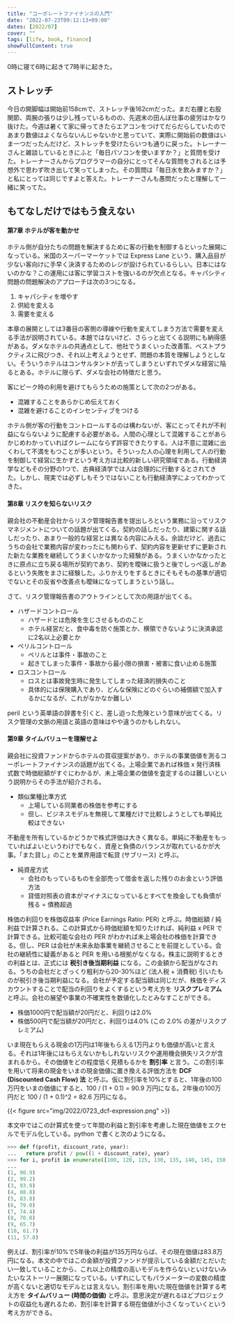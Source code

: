 ```yaml
---
title: "コーポレートファイナンスの入門"
date: "2022-07-23T09:12:13+09:00"
dates: [2022/07]
cover: ""
tags: [life, book, finance]
showFullContent: true
---
```


0時に寝て6時に起きて7時半に起きた。

## ストレッチ

今日の開脚幅は開始前158cmで、ストレッチ後162cmだった。まだ右腰と右股関節、両腕の張りは少し残っているものの、先週末の田んぼ仕事の疲労はかなり抜けた。今週は暑くて家に帰ってきたらエアコンをつけてだらだらしていたのであまり数値はよくならないんじゃないかと思っていて、実際に開始前の数値はいま一つだったんだけど、ストレッチを受けたらいつも通りに戻った。トレーナーさんと雑談しているときにふと「毎日パソコンを使いますか？」と質問を受けた。トレーナーさんからプログラマーの自分にとってそんな質問をされるとは予想外で思わず吹き出して笑ってしまった。その質問は「毎日水を飲みますか？」と私にとっては同じですよと答えた。トレーナーさんも愚問だったと理解して一緒に笑ってた。

## もてなしだけではもう食えない

#### 第7章 ホテルが客を動かせ

ホテル側が自分たちの問題を解決するために客の行動を制御するといった展開になっている。米国のスーパーマーケットでは Express Lane という、購入品目が少ない客向けに手早く決済するためのレジが設けられているらしい。日本にはないのかな？この運用には客に学習コストを強いるのが欠点となる。キャパシティ問題の問題解決のアプローチは次の3つになる。

1. キャパシティを増やす
1. 供給を変える
1. 需要を変える

本章の展開としては3番目の客側の導線や行動を変えてしまう方法で需要を変える手法が説明されている。本題ではないけど、さらっと出てくる説明にも納得感がある。ダメなホテルの共通点として、他社でうまくいった改善策、ベストプラクティスに飛びつき、それ以上考えようとせず、問題の本質を理解しようとしない。そういうホテルはコンサルタントが去ってしまうといずれでダメな経営に陥るとある。ホテルに限らず、ダメな会社の特徴だと思う。

客にピーク時の利用を避けてもらうための施策として次の2つがある。

* 混雑することをあらかじめ伝えておく
* 混雑を避けることのインセンティブをつける

ホテル側が客の行動をコントロールするのは構わないが、客にとってそれが不利益にならないように配慮する必要がある。人間の心理として混雑することがあらかじめわかっていればクレームにならず許容できたりする。人は不意に混雑に出くわして不満をもつことが多いという。そういった人の心理を利用して人の行動を制御して経営に生かすという考え方は比較的新しい研究領域である。行動経済学などもその分野の1つで、古典経済学では人は合理的に行動するとされてきた。しかし、現実では必ずしもそうではないことも行動経済学によってわかってきた。

#### 第8章 リスクを知らないリスク

親会社の不動産会社からリスク管理報告書を提出しろという業務に沿ってリスクマネジメントについての話題が出てくる。契約の話しだったり、建築に関する話しだったり、あまり一般的な経営とは異なる内容にみえる。余談だけど、過去にうちの会社で業務内容が変わったにも関わらず、契約内容を更新せずに更新された新たな業務を継続してうまくいかなかった経験がある。うまくいかなかったときに原点に立ち戻る場所が契約であり、契約を曖昧に扱うと後でしっぺ返しがあるという失敗をまさに経験した。ふりかえりをするときにそもそもの基準が適切でないとその反省や改善点も曖昧になってしまうという話し。

さて、リスク管理報告書のアウトラインとして次の用語が出てくる。

* ハザードコントロール
  * ハザードとは危険を生じさせるもののこと
  * ホテル経営だと、食中毒を防ぐ施策とか、横領できないように決済承認に2名以上必要とか
* ペリルコントロール
  * ペリルとは事件・事故のこと
  * 起きてしまった事件・事故から最小限の損害・被害に食い止める施策
* ロスコントロール
  * ロスとは事故発生時に発生してしまった経済的損失のこと
  * 具体的には保険購入であり、どんな保険にどのぐらいの補償額で加入するかになるが、これがなかなか難しい

peril という英単語の辞書を引くと、差し迫った危険という意味が出てくる。リスク管理の文脈の用語と英語の意味はやや違うのかもしれない。

#### 第9章 タイムバリューを理解せよ

親会社に投資ファンドからホテルの買収提案があり、ホテルの事業価値を測るコーポレートファイナンスの話題が出てくる。上場企業であれば株価 x 発行済株式数で時価総額がすぐにわかるが、未上場企業の価値を査定するのは難しいという説明からその手法が紹介される。

* 類似業種比準方式
  * 上場している同業者の株価を参考にする
  * 但し、ビジネスモデルを無視して業種だけで比較しようとしても単純比較はできない

不動産を所有しているかどうかで株式評価は大きく異なる。単純に不動産をもっていればよいというわけでもなく、資産と負債のバランスが取れているかが大事。「また貸し」のことを業界用語で転貸 (サブリース) と呼ぶ。

* 純資産方式
  * 会社のもっているものを全部売って借金を返した残りのお金という評価方法
  * 貸借対照表の資本がマイナスになっているとすべてを換金しても負債が残る = 債務超過

株価の利回りを株価収益率 (Price Earnings Ratio: PER) と呼ぶ。時価総額 / 純利益で計算される。この計算式から時価総額を知りたければ、純利益 x PER で計算できる。比較可能な会社の PER がわかれば未上場会社の株価を計算できる。但し、PER は会社が未来永劫事業を継続させることを前提としている。会社の継続性に疑義があると PER を用いる根拠がなくなる。株主に説明するときの利益とは、正式には **税引き後当期利益** になる。この金額から配当がなされる。うちの会社だとざっくり粗利から20-30%ほど (法人税 + 消費税) 引いたものが税引き後当期利益になる。会社が予定する配当額は同じだが、株価をディスカウントすることで配当の利回りをよくするという考え方を **リスクプレミアム** と呼ぶ。会社の展望や事業の不確実性を数値化したとみなすことができる。

* 株価1000円で配当額が20円だと、利回りは2.0%
* 株価500円で配当額が20円だと、利回りは4.0% (この 2.0% の差がリスクプレミアム)

いま現在もらえる現金の1万円は1年後もらえる1万円よりも価値が高いと言える。それは1年後にはもらえないかもしれないリスクや運用機会損失リスクが含まれるから。その価値をどの程度低く見積もるかを **割引率** と言う。この割引率を用いて将来の現金をいまの現金価値に置き換える評価方法を **DCF (Discounted Cash Flow) 法** と呼ぶ。仮に割引率を10%とすると、1年後の100万円をいまの価値にすると、100 / (1 + 0.1) = 90.9 万円になる。2年後の100万円だと 100 / (1 + 0.1)^2 = 82.6 万円になる。

{{< figure src="img/2022/0723_dcf-expression.png" >}}

本文中ではこの計算式を使って年間の利益と割引率を考慮した現在価値をエクセルでモデル化している。python で書くと次のようになる。

```python
>>> def f(profit, discount_rate, year):
...   return profit / pow((1 + discount_rate), year)
>>> for i, profit in enumerate([100, 120, 125, 130, 135, 140, 145, 150, 155, 160, 165], 1): i, round(f(profit, 0.1, i), 1)
... 
(1, 90.9)
(2, 99.2)
(3, 93.9)
(4, 88.8)
(5, 83.8)
(6, 79.0)
(7, 74.4)
(8, 70.0)
(9, 65.7)
(10, 61.7)
(11, 57.8)
```

例えば、割引率が10%で5年後の利益が135万円ならば、その現在価値は83.8万円になる。本文の中ではこの金額が投資ファンドが提示している金額だとだいたい一致していることから、これ以上の精度の高いモデルを作らないといけないみたいなストーリー展開になっている。いずれにしてもパラメーターの変数の精度が高くないと適切なモデルとは言えない。割引率を用いた現在価値を計算する考え方を **タイムバリュー (時間の価値)** と呼ぶ。意思決定が遅れるほどプロジェクトの収益化も遅れるため、割引率を計算する現在価値が小さくなっていくという考え方ができる。

